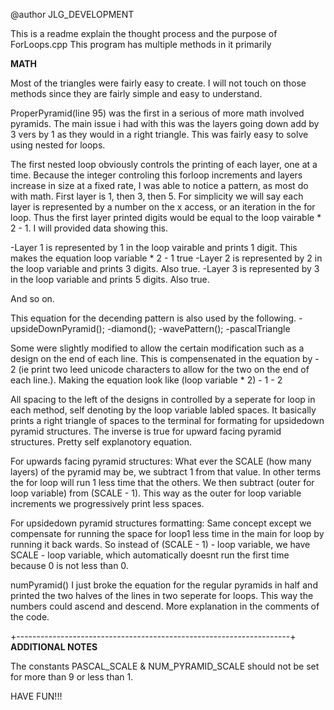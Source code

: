 @author JLG_DEVELOPMENT

This is a readme explain the thought process and the purpose of ForLoops.cpp
This program has multiple methods in it primarily 

****MATH****

Most of the triangles were fairly easy to create. I will not touch on those methods since they are fairly simple and easy to understand. 

ProperPyramid(line 95) was the first in a serious of more math involved pyramids.
The main issue i had with this was the layers going down add by 3 vers by 1 as they would in a right triangle.
This was fairly easy to solve using nested for loops.

The first nested loop obviously controls the printing of each layer, one at a time.
Because the integer controling this forloop increments and layers increase in size at a fixed rate,
I was able to notice a pattern, as most do with math. 
First layer is 1, then 3, then 5. For simplicity we will say each layer is represented by a number on the x access, or an iteration in the
for loop. Thus the first layer printed digits would be equal to the loop vairable * 2 - 1. I will provided data showing this.

-Layer 1 is represented by 1 in the loop vairable and prints 1 digit. This makes the equation loop variable * 2 - 1 true
-Layer 2 is represented by 2 in the loop variable and prints 3 digits. Also true.
-Layer 3 is represented by 3 in the loop variable and prints 5 digits. Also true.

And so on.

This equation for the decending pattern is also used by the following.
    -upsideDownPyramid();
    -diamond();
    -wavePattern();
    -pascalTriangle

Some were slightly modified to allow the certain modification such as a design on the end of each line. This is compensenated in
the equation by - 2 (ie print two leed unicode characters to allow for the two on the end of each line.). Making the equation look like
(loop variable * 2) - 1 - 2

All spacing to the left of the designs in controlled by a seperate for loop in each method, self denoting by the loop variable
labled spaces. It basically prints a right triangle of spaces to the terminal for formating for upsidedown pyramid structures. The inverse is
true for upward facing pyramid structures. Pretty self explanotory equation.  

For upwards facing pyramid structures:
What ever the SCALE (how many layers) of the pyramid may be, we subtract 1 from that value. 
In other terms the for loop will run 1 less time that the others.
We then subtract (outer for loop variable) from (SCALE - 1). This way as the outer for loop variable increments we progressively print
less spaces.

For upsidedown pyramid structures formatting:
Same concept except we compensate for running the space for loop1 less time in the main for loop by running it back wards.
So instead of (SCALE - 1) - loop variable, we have SCALE - loop variable, which automatically doesnt run the first time because
0 is not less than 0.

numPyramid()
I just broke the equation for the regular pyramids in half and printed the two halves of the lines in two seperate for loops. 
This way the numbers could ascend and descend.
More explanation in the comments of the code.

+--------------------------------------------------------------------+
****ADDITIONAL NOTES****

The constants PASCAL_SCALE & NUM_PYRAMID_SCALE should not be set for more than 9 or less than 1.

HAVE FUN!!!



